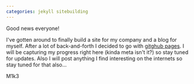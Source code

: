 ```yaml
---
categories: jekyll sitebuilding
---
```


Good news everyone!

I've gotten around to finally build a site for my company and a blog for myself.
After a lot of back-and-forth I decided to go with [gitghub pages][gh-pages]. I
will be capturing my progress right here (kinda meta isn't it?) so stay tuned
for updates. Also I will post anything I find interesting on the internets so
stay tuned for that also...

M1k3

[gh-pages]: https://pages.github.com
